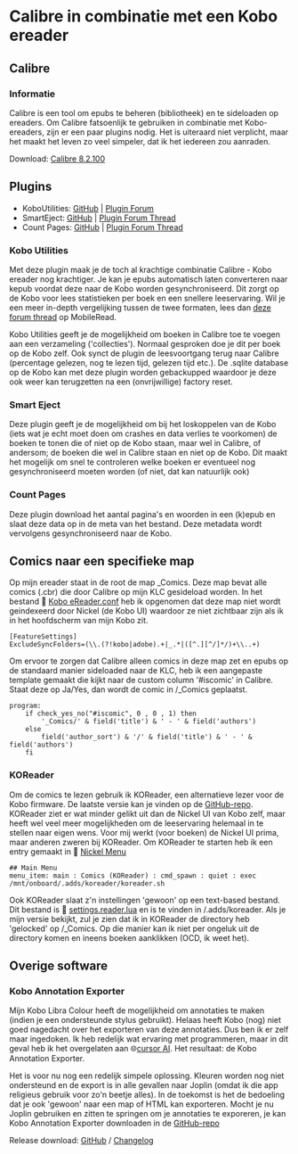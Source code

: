 # Calibre in combinatie met een Kobo ereader
## Calibre
### Informatie
Calibre is een tool om epubs te beheren (bibliotheek) en te sideloaden op ereaders. Om Calibre fatsoenlijk te gebruiken in combinatie met Kobo-ereaders, zijn er een paar plugins nodig. Het is uiteraard niet verplicht, maar het maakt het leven zo veel simpeler, dat ik het iedereen zou aanraden. 

Download: [Calibre 8.2.100](https://calibre-ebook.com/download)

## Plugins

- KoboUtilities: [GitHub](https://github.com/majutsushi/kobo-utilities/tree/main) | [Plugin Forum](https://www.mobileread.com/forums/showthread.php?t=215339)
- SmartEject: [GitHub](https://github.com/JimmXinu/SmartEject) | [Plugin Forum Thread](https://www.mobileread.com/forums/showthread.php?t=192950&page=8)
- Count Pages: [GitHub](https://github.com/kiwidude68/calibre_plugins/tree/main/count_pages) | [Plugin Forum Thread](https://www.mobileread.com/forums/showthread.php?t=134000)


### Kobo Utilities
Met deze plugin maak je de toch al krachtige combinatie Calibre - Kobo ereader nog krachtiger. Je kan je epubs automatisch laten converteren naar kepub voordat deze naar de Kobo worden gesynchroniseerd. Dit zorgt op de Kobo voor lees statistieken per boek en een snellere leeservaring. Wil je een meer in-depth vergelijking tussen de twee formaten, lees dan [deze forum thread](https://www.mobileread.com/forums/showthread.php?t=343765) op MobileRead. 

Kobo Utilities geeft je de mogelijkheid om boeken in Calibre toe te voegen aan een verzameling ('collecties'). Normaal gesproken doe je dit per boek op de Kobo zelf. Ook synct de plugin de leesvoortgang terug naar Calibre (percentage gelezen, nog te lezen tijd, gelezen tijd etc.). De .sqlite database op de Kobo kan met deze plugin worden gebackupped waardoor je deze ook weer kan terugzetten na een (onvrijwillige) factory reset.

### Smart Eject
Deze plugin geeft je de mogelijkheid om bij het loskoppelen van de Kobo (iets wat je echt moet doen om crashes en data verlies te voorkomen) de boeken te tonen die of niet op de Kobo staan, maar wel in Calibre, of andersom; de boeken die wel in Calibre staan en niet op de Kobo. Dit maakt het mogelijk om snel te controleren welke boeken er eventueel nog gesynchroniseerd moeten worden (of niet, dat kan natuurlijk ook)

### Count Pages
Deze plugin download het aantal pagina's en woorden in een (k)epub en slaat deze data op in de meta van het bestand. Deze metadata wordt vervolgens gesynchroniseerd naar de Kobo.

## Comics naar een specifieke map
Op mijn ereader staat in de root de map _Comics. Deze map bevat alle comics (.cbr) die door Calibre op mijn KLC gesideload worden. In het bestand 📁 [Kobo eReader.conf](https://github.com/jacobfresco/kobo-misc/blob/main/calibre/Kobo%20eReader.conf) heb ik opgenomen dat deze map niet wordt geindexeerd door Nickel (de Kobo UI) waardoor ze niet zichtbaar zijn als ik in het hoofdscherm van mijn Kobo zit. 

```
[FeatureSettings]
ExcludeSyncFolders=(\\.(?!kobo|adobe).+|_.*|([^.][^/]*/)+\\..+)
```

Om ervoor te zorgen dat Calibre alleen comics in deze map zet en epubs op de standaard manier sideloaded naar de KLC, heb ik een aangepaste template gemaakt die kijkt naar de custom column '#iscomic' in Calibre. Staat deze op Ja/Yes, dan wordt de comic in /_Comics geplaatst.

```calibre
program:
	if check_yes_no("#iscomic", 0 , 0 , 1) then
		'_Comics/' & field('title') & ' - ' & field('authors')
	else
		field('author_sort') & '/' & field('title') & ' - ' & field('authors')
	fi
```

### KOReader
Om de comics te lezen gebruik ik KOReader, een alternatieve lezer voor de Kobo firmware. De laatste versie kan je vinden op de [GitHub-repo](https://github.com/koreader/koreader/releases). KOReader ziet er wat minder gelikt uit dan de Nickel UI van Kobo zelf, maar heeft wel veel meer mogelijkheden om de leeservaring helemaal in te stellen naar eigen wens. Voor mij werkt (voor boeken) de Nickel UI prima, maar anderen zweren bij KOReader. Om KOReader te starten heb ik een entry gemaakt in 📁 [Nickel Menu](https://github.com/jacobfresco/kobo-misc/tree/main/nickel-menu)

```
## Main Menu
menu_item: main : Comics (KOReader) : cmd_spawn : quiet : exec /mnt/onboard/.adds/koreader/koreader.sh
```
Ook KOReader slaat z'n instellingen 'gewoon' op een text-based bestand. Dit bestand is 📁 [settings.reader.lua](https://github.com/jacobfresco/kobo-misc/blob/main/calibre/settings.reader.lua) en is te vinden in /.adds/koreader. Als je mijn versie bekijkt, zul je zien dat ik in KOReader de directory heb 'gelocked' op /_Comics. Op die manier kan ik niet per ongeluk uit de directory komen en ineens boeken aanklikken (OCD, ik weet het). 

## Overige software

### Kobo Annotation Exporter
Mijn Kobo Libra Colour heeft de mogelijkheid om annotaties te maken (indien je een ondersteunde stylus gebruikt). Helaas heeft Kobo (nog) niet goed nagedacht over het exporteren van deze annotaties. Dus ben ik er zelf maar ingedoken. Ik heb redelijk wat ervaring met programmeren, maar in dit geval heb ik het overgelaten aan 🌐[cursor AI](https://cursor.com). Het resultaat: de Kobo Annotation Exporter.

Het is voor nu nog een redelijk simpele oplossing. Kleuren worden nog niet ondersteund en de export is in alle gevallen naar Joplin (omdat ik die app religieus gebruik voor zo'n beetje alles). In de toekomst is het de bedoeling dat je ook 'gewoon' naar een map of HTML kan exporteren. Mocht je nu Joplin gebruiken en zitten te springen om je annotaties te exporeren, je kan Kobo Annotation Exporter downloaden in de [GitHub-repo](https://github.com/jacobfresco/kobo-annotation-exporter)

Release download: [GitHub](https://github.com/jacobfresco/kobo-annotation-exporter/releases/tag/kobo) / [Changelog](https://github.com/jacobfresco/kobo-annotation-exporter/commits/kobo)

